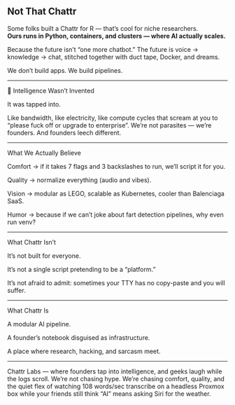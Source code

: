 ## Not That Chattr

Some folks built a Chattr for R — that’s cool for niche researchers.  
**Ours runs in Python, containers, and clusters — where AI actually scales.**

Because the future isn’t “one more chatbot.”
The future is voice → knowledge → chat, stitched together with duct tape, Docker, and dreams.

We don’t build apps.
We build pipelines.

---

🧠 Intelligence Wasn’t Invented

It was tapped into.

Like bandwidth, like electricity, like compute cycles that scream at you to “please fuck off or upgrade to enterprise”.
We’re not parasites — we’re founders. And founders leech different.

---

What We Actually Believe

Comfort → if it takes 7 flags and 3 backslashes to run, we’ll script it for you.

Quality → normalize everything (audio and vibes).

Vision → modular as LEGO, scalable as Kubernetes, cooler than Balenciaga SaaS.

Humor → because if we can’t joke about fart detection pipelines, why even run venv?

---

What Chattr Isn’t

It’s not built for everyone.

It’s not a single script pretending to be a “platform.”

It’s not afraid to admit: sometimes your TTY has no copy-paste and you will suffer.

---

What Chattr Is

A modular AI pipeline.

A founder’s notebook disguised as infrastructure.

A place where research, hacking, and sarcasm meet.

---

Chattr Labs — where founders tap into intelligence,
and geeks laugh while the logs scroll. 
We’re not chasing hype.
We’re chasing comfort, quality, and the quiet flex of watching 108 words/sec transcribe on a headless Proxmox box while your friends still think “AI” means asking Siri for the weather.
